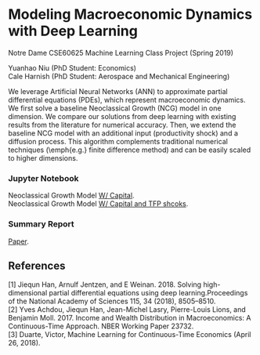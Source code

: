 # Modeling Macroeconomic Dynamics with Deep Learning

Notre Dame CSE60625 Machine Learning Class Project (Spring 2019)  

Yuanhao Niu (PhD Student: Economics)  
Cale Harnish (PhD Student: Aerospace and Mechanical Engineering)  

We leverage Artificial Neural Networks (ANN) to approximate partial differential equations (PDEs), which represent macroeconomic dynamics. We first solve a baseline Neoclassical Growth (NCG) model in one dimension. We compare our solutions from deep learning with existing results from the literature for numerical accuracy. Then, we extend the baseline NCG model with an additional input (productivity shock) and a diffusion process. This algorithm complements traditional numerical techniques (\emph{e.g.} finite difference method) and can be easily scaled to higher dimensions.


### Jupyter Notebook 
Neoclassical Growth Model [W/ Capital](https://uwescience.github.io/ADUniverse/).  
Neoclassical Growth Model [W/ Capital and TFP shcoks](https://uwescience.github.io/ADUniverse/).

### Summary Report
[Paper](https://uwescience.github.io/ADUniverse/).

## References 
[1] Jiequn Han, Arnulf Jentzen, and E Weinan. 2018. Solving high-dimensional partial differential equations using deep learning.Proceedings of the National Academy of Sciences 115, 34 (2018), 8505–8510.  
[2] Yves Achdou, Jiequn Han, Jean-Michel Lasry, Pierre-Louis Lions, and Benjamin Moll. 2017. Income and Wealth Distribution in Macroeconomics: A Continuous-Time Approach. NBER Working Paper 23732.  
[3] Duarte, Victor, Machine Learning for Continuous-Time Economics (April 26, 2018).  
